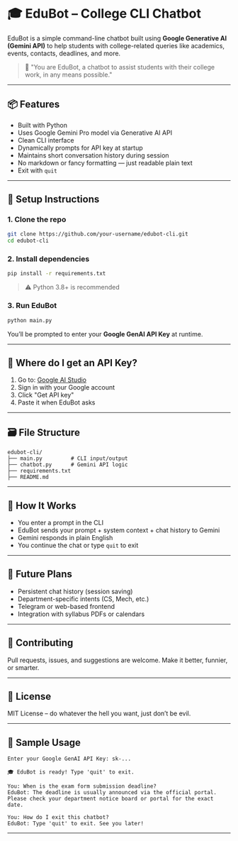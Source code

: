 # 🎓 EduBot – College CLI Chatbot

EduBot is a simple command-line chatbot built using **Google Generative AI (Gemini API)** to help students with college-related queries like academics, events, contacts, deadlines, and more.

> 🧠 "You are EduBot, a chatbot to assist students with their college work, in any means possible."

---

## 📦 Features

- Built with Python
- Uses Google Gemini Pro model via Generative AI API
- Clean CLI interface
- Dynamically prompts for API key at startup
- Maintains short conversation history during session
- No markdown or fancy formatting — just readable plain text
- Exit with `quit`

---

## 🚀 Setup Instructions

### 1. Clone the repo

```bash
git clone https://github.com/your-username/edubot-cli.git
cd edubot-cli
```

### 2. Install dependencies

```bash
pip install -r requirements.txt
```

> ⚠️ Python 3.8+ is recommended

### 3. Run EduBot

```bash
python main.py
```

You’ll be prompted to enter your **Google GenAI API Key** at runtime.

---

## 🔑 Where do I get an API Key?

1. Go to: [Google AI Studio](https://makersuite.google.com/app/apikey)
2. Sign in with your Google account
3. Click "Get API key"
4. Paste it when EduBot asks

---

## 🗃️ File Structure

```
edubot-cli/
├── main.py         # CLI input/output
├── chatbot.py      # Gemini API logic
├── requirements.txt
├── README.md
```

---

## 🧠 How It Works

- You enter a prompt in the CLI
- EduBot sends your prompt + system context + chat history to Gemini
- Gemini responds in plain English
- You continue the chat or type `quit` to exit

---

## 🔮 Future Plans

- Persistent chat history (session saving)
- Department-specific intents (CS, Mech, etc.)
- Telegram or web-based frontend
- Integration with syllabus PDFs or calendars

---

## 🤝 Contributing

Pull requests, issues, and suggestions are welcome. Make it better, funnier, or smarter.

---

## 📄 License

MIT License – do whatever the hell you want, just don’t be evil.

---

## 💬 Sample Usage

```
Enter your Google GenAI API Key: sk-...

🎓 EduBot is ready! Type 'quit' to exit.

You: When is the exam form submission deadline?
EduBot: The deadline is usually announced via the official portal. Please check your department notice board or portal for the exact date.

You: How do I exit this chatbot?
EduBot: Type 'quit' to exit. See you later!
```

---
